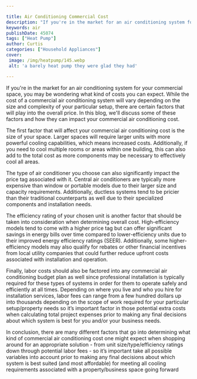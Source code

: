 ```yaml
---

title: Air Conditioning Commercial Cost
description: "If you're in the market for an air conditioning system for your commercial space, you may be wondering what kind of costs you can ...scroll on and keep learning"
keywords: air
publishDate: 45074
tags: ["Heat Pump"]
author: Curtis
categories: ["Household Appliances"]
cover: 
 image: /img/heatpump/145.webp
 alt: 'a barely heat pump they were glad they had'

---
```


If you're in the market for an air conditioning system for your commercial space, you may be wondering what kind of costs you can expect. While the cost of a commercial air conditioning system will vary depending on the size and complexity of your particular setup, there are certain factors that will play into the overall price. In this blog, we'll discuss some of these factors and how they can impact your commercial air conditioning cost.

The first factor that will affect your commercial air conditioning cost is the size of your space. Larger spaces will require larger units with more powerful cooling capabilities, which means increased costs. Additionally, if you need to cool multiple rooms or areas within one building, this can also add to the total cost as more components may be necessary to effectively cool all areas.

The type of air conditioner you choose can also significantly impact the price tag associated with it. Central air conditioners are typically more expensive than window or portable models due to their larger size and capacity requirements. Additionally, ductless systems tend to be pricier than their traditional counterparts as well due to their specialized components and installation needs. 

The efficiency rating of your chosen unit is another factor that should be taken into consideration when determining overall cost. High-efficiency models tend to come with a higher price tag but can offer significant savings in energy bills over time compared to lower-efficiency units due to their improved energy efficiency ratings (SEER). Additionally, some higher-efficiency models may also qualify for rebates or other financial incentives from local utility companies that could further reduce upfront costs associated with installation and operation.

Finally, labor costs should also be factored into any commercial air conditioning budget plan as well since professional installation is typically required for these types of systems in order for them to operate safely and efficiently at all times. Depending on where you live and who you hire for installation services, labor fees can range from a few hundred dollars up into thousands depending on the scope of work required for your particular setup/property needs so it’s important factor in those potential extra costs when calculating total project expenses prior to making any final decisions about which system is best for you and/or your business needs. 

 In conclusion, there are many different factors that go into determining what kind of commercial air conditioning cost one might expect when shopping around for an appropriate solution - from unit size/type/efficiency ratings down through potential labor fees - so it’s important take all possible variables into account prior to making any final decisions about which system is best suited (and most affordable) for meeting all cooling requirements associated with a property/business space going forward
